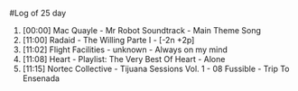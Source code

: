 #Log of 25 day

1. [00:00] Mac Quayle - Mr Robot Soundtrack - Main Theme Song
1. [11:00] Radaid - The Willing Parte I - [-2n +2p]
1. [11:02] Flight Facilities - unknown - Always on my mind
1. [11:08] Heart - Playlist: The Very Best Of Heart - Alone
1. [11:15] Nortec Collective - Tijuana Sessions Vol. 1 - 08 Fussible - Trip To Ensenada
